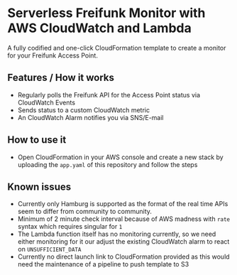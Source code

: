 # Serverless Freifunk Monitor with AWS CloudWatch and Lambda

A fully codified and one-click CloudFormation template to create a monitor for your Freifunk Access Point.

## Features / How it works

 - Regularly polls the Freifunk API for the Access Point status via CloudWatch Events
 - Sends status to a custom CloudWatch metric
 - An CloudWatch Alarm notifies you via SNS/E-mail

## How to use it

 - Open CloudFormation in your AWS console and create a new stack by uploading the `app.yaml` of this repository and follow the steps

## Known issues

 - Currently only Hamburg is supported as the format of the real time APIs seem to differ from community to community.
 - Minimum of 2 minute check interval because of AWS madness with `rate` syntax which requires singular for `1`
 - The Lambda function itself has no monitoring currently, so we need either monitoring for it our adjust the existing CloudWatch alarm to react on `UNSUFFICIENT_DATA`
 - Currently no direct launch link to CloudFormation provided as this would need the maintenance of a pipeline to push template to S3

